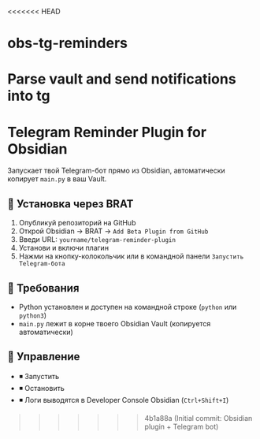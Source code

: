<<<<<<< HEAD
# obs-tg-reminders
Parse vault and send notifications into tg
=======
# Telegram Reminder Plugin for Obsidian

Запускает твой Telegram-бот прямо из Obsidian, автоматически копирует `main.py` в ваш Vault.

## 🚀 Установка через BRAT

1. Опубликуй репозиторий на GitHub
2. Открой Obsidian → BRAT → `Add Beta Plugin from GitHub`
3. Введи URL: `yourname/telegram-reminder-plugin`
4. Установи и включи плагин
5. Нажми на кнопку-колокольчик или в командной панели `Запустить Telegram-бота`

## 🧰 Требования

- Python установлен и доступен на командной строке (`python` или `python3`)
- `main.py` лежит в корне твоего Obsidian Vault (копируется автоматически)

## 🛑 Управление

- ◾ Запустить
- ◾ Остановить
- ◾ Логи выводятся в Developer Console Obsidian (`Ctrl+Shift+I`)
>>>>>>> 4b1a88a (Initial commit: Obsidian plugin + Telegram bot)
